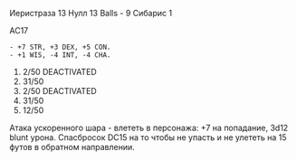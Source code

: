 Иеристраза 13
Нулл 13
Balls - 9
Сибарис 1

AC17

	- +7 STR, +3 DEX, +5 CON.
	- +1 WIS, -4 INT, -4 CHA.

1.   2/50 DEACTIVATED
2. 31/50 
3.  2/50 DEACTIVATED
4. 31/50
5. 12/50 

Атака ускоренного шара - влететь в персонажа: +7 на попадание, 3d12 blunt урона. Спасбросок DC15 на то чтобы не упасть и не улететь на 15 футов в обратном направлении.